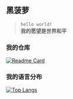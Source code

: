 ## 黑菠萝

> `hello world!`  
> **我的愿望是世界和平**

### 我的仓库

[![Readme Card](https://github-readme-stats.vercel.app/api/pin/?username=heiboluo&repo=Reproduction-series)](https://github.com/heiboluo/Reproduction-series)

### 我的语言分布

[![Top Langs](https://github-readme-stats.vercel.app/api/top-langs/?username=heiboluo)](https://gitHub.com/heiboluo)
